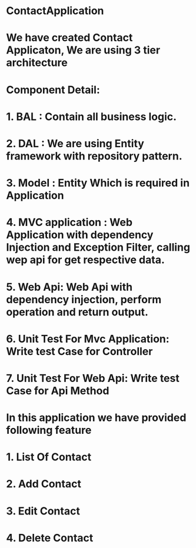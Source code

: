 # ContactApplication
# We have created Contact Applicaton, We are using 3 tier architecture
# Component Detail:
# 1. BAL : Contain all business logic.
# 2. DAL : We are using Entity framework with repository pattern. 
# 3. Model : Entity Which is required in Application
# 4. MVC application : Web Application with dependency  Injection and Exception Filter, calling wep api for get respective data. 
# 5. Web Api: Web Api with dependency injection, perform operation and return output.
# 6. Unit Test For Mvc Application: Write test Case for Controller
# 7. Unit Test For Web Api:  Write test Case for Api Method

# In this application we have provided following feature
# 1. List Of Contact
# 2. Add Contact
# 3. Edit Contact
# 4. Delete Contact
